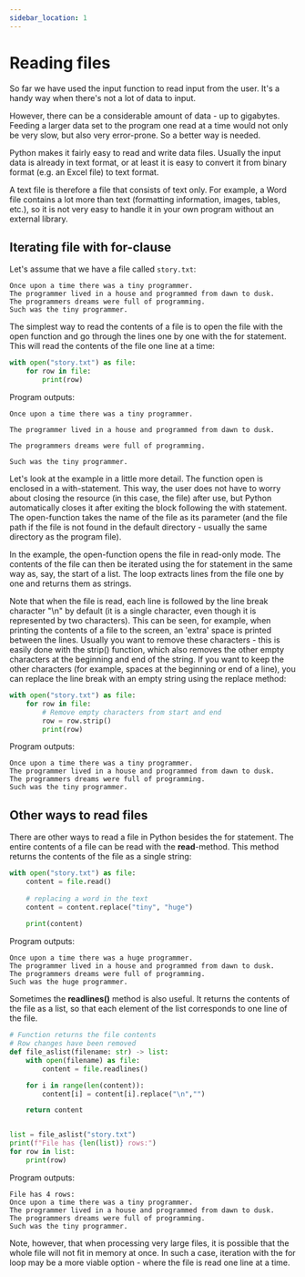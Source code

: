 ```yaml
---
sidebar_location: 1
---
```


# Reading files

So far we have used the input function to read input from the user. It's a handy way when there's not a lot of data to input.

However, there can be a considerable amount of data - up to gigabytes. Feeding a larger data set to the program one read at a time would not only be very slow, but also very error-prone. So a better way is needed.

Python makes it fairly easy to read and write data files. Usually the input data is already in text format, or at least it is easy to convert it from binary format (e.g. an Excel file) to text format.

A text file is therefore a file that consists of text only. For example, a Word file contains a lot more than text (formatting information, images, tables, etc.), so it is not very easy to handle it in your own program without an external library.

## Iterating file with for-clause

Let's assume that we have a file called `story.txt`:

```
Once upon a time there was a tiny programmer.
The programmer lived in a house and programmed from dawn to dusk.
The programmers dreams were full of programming.
Such was the tiny programmer.
 ```

The simplest way to read the contents of a file is to open the file with the open function and go through the lines one by one with the for statement. This will read the contents of the file one line at a time:

```python 
with open("story.txt") as file:
    for row in file:
        print(row)
 ```

Program outputs:
``` 
Once upon a time there was a tiny programmer.

The programmer lived in a house and programmed from dawn to dusk.

The programmers dreams were full of programming.

Such was the tiny programmer.
 ```

Let's look at the example in a little more detail. The function open is enclosed in a with-statement. This way, the user does not have to worry about closing the resource (in this case, the file) after use, but Python automatically closes it after exiting the block following the with statement. The open-function takes the name of the file as its parameter (and the file path if the file is not found in the default directory - usually the same directory as the program file).

In the example, the open-function opens the file in read-only mode. The contents of the file can then be iterated using the for statement in the same way as, say, the start of a list. The loop extracts lines from the file one by one and returns them as strings.

Note that when the file is read, each line is followed by the line break character "\n" by default (it is a single character, even though it is represented by two characters). This can be seen, for example, when printing the contents of a file to the screen, an 'extra' space is printed between the lines. Usually you want to remove these characters - this is easily done with the strip() function, which also removes the other empty characters at the beginning and end of the string. If you want to keep the other characters (for example, spaces at the beginning or end of a line), you can replace the line break with an empty string using the replace method:

```python 
with open("story.txt") as file:
    for row in file:
        # Remove empty characters from start and end
        row = row.strip()
        print(row)
 ```

Program outputs:
```
Once upon a time there was a tiny programmer.
The programmer lived in a house and programmed from dawn to dusk.
The programmers dreams were full of programming.
Such was the tiny programmer.
 ```

## Other ways to read files

There are other ways to read a file in Python besides the for statement. The entire contents of a file can be read with the **read**-method. This method returns the contents of the file as a single string:

```python 
with open("story.txt") as file:
    content = file.read()
    
    # replacing a word in the text
    content = content.replace("tiny", "huge")
    
    print(content)
 ```

Program outputs:
```
Once upon a time there was a huge programmer.
The programmer lived in a house and programmed from dawn to dusk.
The programmers dreams were full of programming.
Such was the huge programmer.
 ```

Sometimes the **readlines()** method is also useful. It returns the contents of the file as a list, so that each element of the list corresponds to one line of the file.

```python 
# Function returns the file contents
# Row changes have been removed
def file_aslist(filename: str) -> list:
    with open(filename) as file:
        content = file.readlines()

    for i in range(len(content)):
        content[i] = content[i].replace("\n","")

    return content


list = file_aslist("story.txt")
print(f"File has {len(list)} rows:")
for row in list:
    print(row)
 ```

Program outputs:
```
File has 4 rows:
Once upon a time there was a tiny programmer.
The programmer lived in a house and programmed from dawn to dusk.
The programmers dreams were full of programming.
Such was the tiny programmer.
 ```

Note, however, that when processing very large files, it is possible that the whole file will not fit in memory at once. In such a case, iteration with the for loop may be a more viable option - where the file is read one line at a time.
